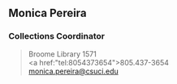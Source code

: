 ## Monica Pereira
### Collections Coordinator
> Broome Library 1571<br/>
> <a href:"tel:8054373654">805.437-3654</a><br/>
> <a href="mailto:monica.pereira@csuci.edu">monica.pereira@csuci.edu</a>